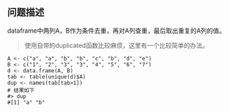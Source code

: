 ## 问题描述
dataframe中两列A，B作为条件去重，再对A列查重，最后取出重复的A列的值。
> 使用自带的duplicated函数比较麻烦，这里有一个比较简单的办法。

```
A <- c("a", "a", "b", "b", "c", "b", "d", "e")
B <- c("1", "2", "3", "3", "4", "5", "6", "7")
d <- data.frame(A, B)
tab <- table(unique(d)$A)
dup <- names(tab[tab>1])
# 结果如下
#> dup
#[1] "a" "b"
```
